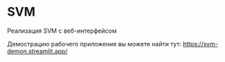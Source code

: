 # SVM

Реализация SVM с веб-интерфейсом

Демострацию рабочего приложения вы можете найти тут:
https://svm-demon.streamlit.app/
